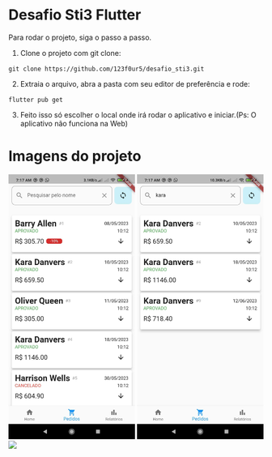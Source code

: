# Desafio Sti3 Flutter

Para rodar o projeto, siga o passo a passo.

1. Clone o projeto com git clone:

```
git clone https://github.com/123f0ur5/desafio_sti3.git
```

2. Extraia o arquivo, abra a pasta com seu editor de preferência e rode:
```
flutter pub get
```
3. Feito isso só escolher o local onde irá rodar o aplicativo e iniciar.(Ps: O aplicativo não funciona na Web)

# Imagens do projeto

<img width=250 src="https://github.com/123f0ur5/desafio_sti3/blob/main/imagens_projeto/pedidos.jpg"/> <img width=250 src="https://github.com/123f0ur5/desafio_sti3/blob/main/imagens_projeto/pedidos_busca.jpg"/> <img width=250 src="https://github.com/123f0ur5/desafio_sti3/blob/main/imagens_projeto/relatório.jpg"/>
